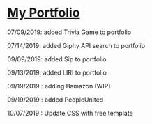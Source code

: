# [My Portfolio](!https://zefraine.github.io/portfolio/.)

07/09/2019: added Trivia Game to portfolio

07/14/2019: added Giphy API search to portfolio

09/09/2019: added Sip to portfolio

09/13/2019: added LIRI to portfolio

09/19/2019 : adding Bamazon (WIP)

09/19/2019 : added PeopleUnited

10/07/2019 : Update CSS with free template

